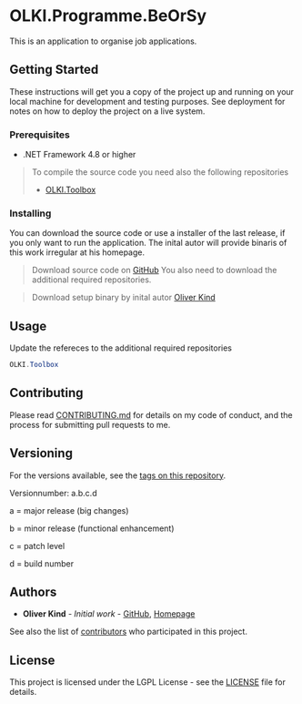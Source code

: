 # OLKI.Programme.BeOrSy

This is an application to organise job applications.

## Getting Started

These instructions will get you a copy of the project up and running on your local machine for development and testing purposes. See deployment for notes on how to deploy the project on a live system.

### Prerequisites

* .NET Framework 4.8 or higher

> To compile the source code you need also the following repositories
> * [OLKI.Toolbox](https://github.com/OliverKind/OLKI.Toolbox)

### Installing

You can download the source code or use a installer of the last release, if you only want to run the application. The inital autor will provide binaris of this work irregular at his homepage.

> Download source code on [GitHub](https://github.com/OliverKind/OLKI.Programme.BeOrSy/archive/master.zip)
> You also need to download the additional required repositories.

> Download setup binary by inital autor [Oliver Kind](https://oliver-kind.de/index.php?NId=31)

## Usage

Update the refereces to the additional required repositories
```C#
OLKI.Toolbox
```

## Contributing

Please read [CONTRIBUTING.md](CONTRIBUTING.md) for details on my code of conduct, and the process for submitting pull requests to me.

## Versioning

For the versions available, see the [tags on this repository](https://github.com/OliverKind/OLKI.Programme.BeOrSy/tags). 

Versionnumber: a.b.c.d 

a = major release (big changes)

b = minor release (functional enhancement)

c = patch level

d = build number

## Authors

* **Oliver Kind** - *Initial work* - [GitHub](https://github.com/OliverKind), [Homepage](https://oliver-kind.de/)

See also the list of [contributors](https://github.com/OliverKind/OLKI.Programme.BeOrSy/contributors) who participated in this project.

## License

This project is licensed under the LGPL License - see the [LICENSE](LICENSE) file for details.
